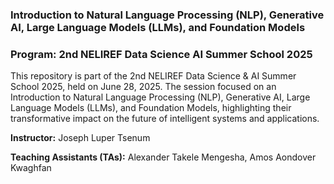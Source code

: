 ### Introduction to Natural Language Processing (NLP), Generative AI, Large Language Models (LLMs), and Foundation Models

### Program: 2nd NELIREF Data Science AI Summer School 2025

This repository is part of the 2nd NELIREF Data Science & AI Summer School 2025, held on June 28, 2025. The session focused on an Introduction to Natural Language Processing (NLP), Generative AI, Large Language Models (LLMs), and Foundation Models, highlighting their transformative impact on the future of intelligent systems and applications.

 
**Instructor:** Joseph Luper Tsenum

**Teaching Assistants (TAs):** Alexander Takele Mengesha, Amos Aondover Kwaghfan

